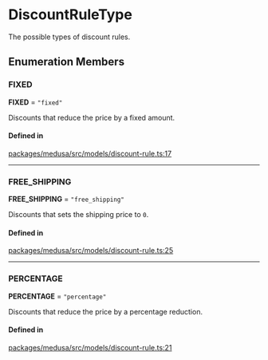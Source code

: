 # DiscountRuleType

The possible types of discount rules.

## Enumeration Members

### FIXED

 **FIXED** = ``"fixed"``

Discounts that reduce the price by a fixed amount.

#### Defined in

[packages/medusa/src/models/discount-rule.ts:17](https://github.com/medusajs/medusa/blob/3d9f5ae63/packages/medusa/src/models/discount-rule.ts#L17)

___

### FREE\_SHIPPING

 **FREE\_SHIPPING** = ``"free_shipping"``

Discounts that sets the shipping price to `0`.

#### Defined in

[packages/medusa/src/models/discount-rule.ts:25](https://github.com/medusajs/medusa/blob/3d9f5ae63/packages/medusa/src/models/discount-rule.ts#L25)

___

### PERCENTAGE

 **PERCENTAGE** = ``"percentage"``

Discounts that reduce the price by a percentage reduction.

#### Defined in

[packages/medusa/src/models/discount-rule.ts:21](https://github.com/medusajs/medusa/blob/3d9f5ae63/packages/medusa/src/models/discount-rule.ts#L21)
